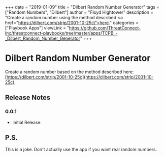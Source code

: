 +++
date = "2019-01-09"
title = "Dilbert Random Number Generator"
tags = ["Random Numbers", "Dilbert"]
author = "Floyd Hightower"
description = "Create a random number using the method described <a href=\"https://dilbert.com/strip/2001-10-25c\">here</a>."
categories = ["Playbook Apps"]
viewLink = "https://github.com/ThreatConnect-Inc/threatconnect-playbooks/tree/master/apps/TCPB_-_Dilbert_Random_Number_Generator"
+++

# Dilbert Random Number Generator

Create a random number based on the method described here: [https://dilbert.com/strip/2001-10-25c](https://dilbert.com/strip/2001-10-25c).

## Release Notes

### 0.0.1

* Initial Release

## P.S.

This is a joke. Don't actually use the app if you want real random numbers.
